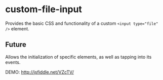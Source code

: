 custom-file-input
=================

Provides the basic CSS and functionality of a custom `<input type="file" />` element.

Future
------

Allows the initialization of specific elements, as well as tapping into its events.

DEMO: http://jsfiddle.net/VZcTV/
